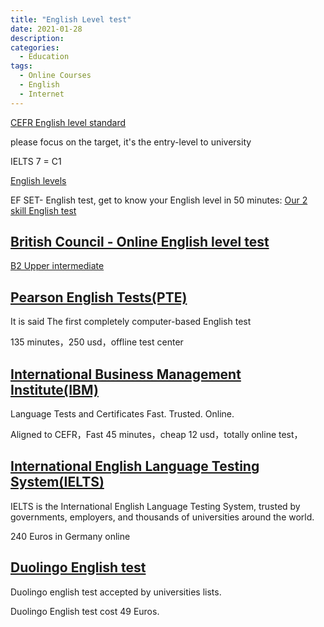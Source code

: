 ```yaml
---
title: "English Level test"
date: 2021-01-28
description:
categories:
  - Education
tags:
  - Online Courses
  - English
  - Internet
---
```



[CEFR English level standard](https://www.cambridgeenglish.org/exams-and-tests/cefr/)

please focus on the target, it's the entry-level to university

IELTS 7  = C1

[English levels](https://www.efset.org/english-score/?lang=en)

EF SET- English test, get to know your English level in 50 minutes: [Our 2 skill English test](https://www.efset.cn/ef-set-50)

## [British Council - Online English level test](https://learnenglish.britishcouncil.org/english-levels/online-english-level-test)

[B2 Upper intermediate](https://learnenglish.britishcouncil.org/english-levels/b2-upper-intermediate)

## [Pearson English Tests(PTE)](https://www.pearsonpte.com/)

It is said The first completely computer-based English test

135 minutes，250 usd，offline test center


## [International Business Management Institute(IBM)](https://www.ibm-institute.com/language-tests/)

Language Tests and Certificates Fast. Trusted. Online.

Aligned to CEFR，Fast 45 minutes，cheap 12 usd，totally online test，


## [International English Language Testing System(IELTS)](https://www.ielts.org/usa/ielts-practice-test)

IELTS is the International English Language Testing System, trusted by governments, employers, and thousands of universities around the world.

240 Euros in Germany online


## [Duolingo English test](https://englishtest.duolingo.com/institutions/accepting_institutions)

Duolingo english test accepted by universities lists.

Duolingo English test cost 49 Euros.
